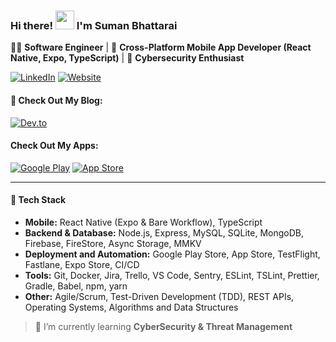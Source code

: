 ### Hi there! <img src="https://raw.githubusercontent.com/MartinHeinz/MartinHeinz/master/wave.gif" width="30px"> I'm Suman Bhattarai  
👨‍💻 **Software Engineer** | 📱 **Cross-Platform Mobile App Developer (React Native, Expo, TypeScript)** | 🔐 **Cybersecurity Enthusiast**  

[![LinkedIn](https://img.shields.io/badge/LinkedIn-0A66C2?style=flat&logo=linkedin&logoColor=white)](https://www.linkedin.com/in/ersumanbhattarai/)
[![Website](https://img.shields.io/badge/Website-000000?style=flat&logo=Google-Chrome&logoColor=white)](https://ersuman.com/)

#### 📖 Check Out My Blog: 
[![Dev.to](https://img.shields.io/badge/Dev.to-0A0A0A?style=flat&logo=devdotto&logoColor=white)](https://dev.to/ersuman) 

#### Check Out My Apps: 
[![Google Play](https://img.shields.io/badge/Google%20Play-414141?style=flat&logo=google-play&logoColor=white)](https://play.google.com/store/apps/developer?id=Standard+Syntax)
[![App Store](https://img.shields.io/badge/App%20Store-0A66C2?style=flat&logo=app-store&logoColor=white)](httpss://ersuman.com)


---

#### 🚀 Tech Stack
- **Mobile:** React Native (Expo & Bare Workflow), TypeScript  
- **Backend & Database:** Node.js, Express, MySQL, SQLite, MongoDB, Firebase, FireStore, Async Storage, MMKV
- **Deployment and Automation:** Google Play Store, App Store, TestFlight, Fastlane, Expo Store, CI/CD
- **Tools:** Git, Docker, Jira, Trello, VS Code, Sentry, ESLint, TSLint, Prettier, Gradle, Babel, npm, yarn
- **Other:** Agile/Scrum, Test-Driven Development (TDD), REST APIs, Operating Systems, Algorithms and Data Structures

> 🌱 I’m currently learning **CyberSecurity & Threat Management**




